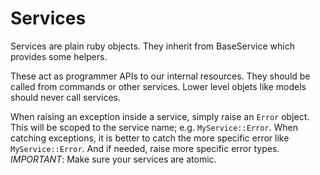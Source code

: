 # Services

Services are plain ruby objects.
They inherit from BaseService which provides some helpers.

These act as programmer APIs to our internal resources.
They should be called from commands or other services.
Lower level objets like models should never call services.

When raising an exception inside a service, simply raise an `Error` object. This will be scoped to the service name; e.g. `MyService::Error`.
When catching exceptions, it is better to catch the more specific error like `MyService::Error`. And if needed, raise more specific error types.
_IMPORTANT_: Make sure your services are atomic.

